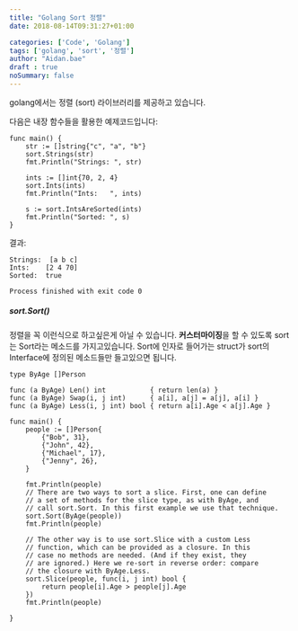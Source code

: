 ```yaml
---
title: "Golang Sort 정렬"
date: 2018-08-14T09:31:27+01:00

categories: ['Code', 'Golang']
tags: ['golang', 'sort', '정렬']
author: "Aidan.bae"
draft : true
noSummary: false
---
```


golang에서는 정렬 (sort) 라이브러리를 제공하고 있습니다.  

다음은 내장 함수들을 활용한 예제코드입니다:
```golang
func main() {
	str := []string{"c", "a", "b"}
	sort.Strings(str)
	fmt.Println("Strings: ", str)

	ints := []int{70, 2, 4}
	sort.Ints(ints)
	fmt.Println("Ints:   ", ints)

	s := sort.IntsAreSorted(ints)
	fmt.Println("Sorted: ", s)
}
```

결과:
```
Strings:  [a b c]
Ints:    [2 4 70]
Sorted:  true

Process finished with exit code 0
```

##### sort.Sort()

정렬을 꼭 이런식으로 하고싶은게 아닐 수 있습니다.
**커스터마이징**을 할 수 있도록 sort는 Sort라는 메소드를 가지고있습니다. Sort에 인자로 들어가는 struct가 sort의 Interface에 정의된 메소드들만 들고있으면 됩니다.

```golang
type ByAge []Person

func (a ByAge) Len() int           { return len(a) }
func (a ByAge) Swap(i, j int)      { a[i], a[j] = a[j], a[i] }
func (a ByAge) Less(i, j int) bool { return a[i].Age < a[j].Age }

func main() {
	people := []Person{
		{"Bob", 31},
		{"John", 42},
		{"Michael", 17},
		{"Jenny", 26},
	}

	fmt.Println(people)
	// There are two ways to sort a slice. First, one can define
	// a set of methods for the slice type, as with ByAge, and
	// call sort.Sort. In this first example we use that technique.
	sort.Sort(ByAge(people))
	fmt.Println(people)

	// The other way is to use sort.Slice with a custom Less
	// function, which can be provided as a closure. In this
	// case no methods are needed. (And if they exist, they
	// are ignored.) Here we re-sort in reverse order: compare
	// the closure with ByAge.Less.
	sort.Slice(people, func(i, j int) bool {
		return people[i].Age > people[j].Age
	})
	fmt.Println(people)

}
```
